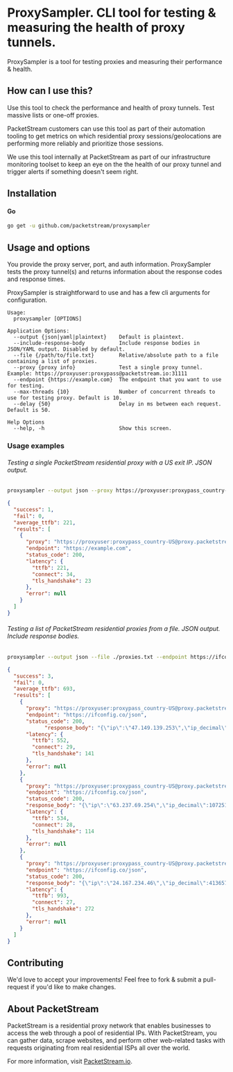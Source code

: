 # ProxySampler. CLI tool for testing & measuring the health of proxy tunnels.

ProxySampler is a tool for testing proxies and measuring their performance & health.

## How can I use this?
Use this tool to check the performance and health of proxy tunnels. Test massive lists or one-off proxies. 

PacketStream customers can use this tool as part of their automation tooling to get metrics on which residential proxy sessions/geolocations are performing more reliably and prioritize those sessions. 

We use this tool internally at PacketStream as part of our infrastructure monitoring toolset to keep an eye on the the health of our proxy tunnel and trigger alerts if something doesn't seem right.

## Installation
#### Go

```bash
go get -u github.com/packetstream/proxysampler
```

## Usage and options
You provide the proxy server, port, and auth information. ProxySampler tests the proxy tunnel(s) and returns information about the response codes and response times.

ProxySampler is straightforward to use and has a few cli arguments for configuration.

```
Usage: 
  proxysampler [OPTIONS]

Application Options:
  --output {json|yaml|plaintext}    Default is plaintext.
  --include-response-body           Include response bodies in JSON/YAML output. Disabled by default.
  --file {/path/to/file.txt}        Relative/absolute path to a file containing a list of proxies.
  --proxy {proxy info}              Test a single proxy tunnel. Example: https://proxyuser:proxypass@packetstream.io:31111
  --endpoint {https://example.com}  The endpoint that you want to use for testing.
  --max-threads {10}                Number of concurrent threads to use for testing proxy. Default is 10.
  --delay {50}                      Delay in ms between each request. Default is 50.

Help Options
  --help, -h                        Show this screen.
```

### Usage examples

###### Testing a single PacketStream residential proxy with a US exit IP. JSON output.
```bash
proxysampler --output json --proxy https://proxyuser:proxypass_country-US@proxy.packetstream.io:31111 --endpoint https://example.com
```

```json
{
  "success": 1,
  "fail": 0,
  "average_ttfb": 221,
  "results": [
    {
      "proxy": "https://proxyuser:proxypass_country-US@proxy.packetstream.io:31111",
      "endpoint": "https://example.com",
      "status_code": 200,
      "latency": {
        "ttfb": 221,
        "connect": 34,
        "tls_handshake": 23
      },
      "error": null
    }
  ]
}
```

###### Testing a list of PacketStream residential proxies from a file. JSON output. Include response bodies.
```bash
proxysampler --output json --file ./proxies.txt --endpoint https://ifconfig.co/json --include-response-body
```

```json
{
  "success": 3,
  "fail": 0,
  "average_ttfb": 693,
  "results": [
    {
      "proxy": "https://proxyuser:proxypass_country-US@proxy.packetstream.io:31111",
      "endpoint": "https://ifconfig.co/json",
      "status_code": 200,
			"response_body": "{\"ip\":\"47.149.139.253\",\"ip_decimal\":798329853,\"country\":\"United States\",\"country_eu\":false,\"country_iso\":\"US\",\"city\":\"Torrance\",\"latitude\":33.846,\"longitude\":-118.3456,\"asn\":\"AS5650\",\"asn_org\":\"Frontier Communications of America, Inc.\"}",
      "latency": {
        "ttfb": 552,
        "connect": 29,
        "tls_handshake": 141
      },
      "error": null
    },
    {
      "proxy": "https://proxyuser:proxypass_country-US@proxy.packetstream.io:31111",
      "endpoint": "https://ifconfig.co/json",
      "status_code": 200,
      "response_body": "{\"ip\":\"63.237.69.254\",\"ip_decimal\":1072514558,\"country\":\"United States\",\"country_eu\":false,\"country_iso\":\"US\",\"city\":\"Walkersville\",\"hostname\":\"ssl.clarkconstruction.com\",\"latitude\":39.4787,\"longitude\":-77.3484,\"asn\":\"AS16431\",\"asn_org\":\"The Clark Construction Group, Inc.\"}",
      "latency": {
        "ttfb": 534,
        "connect": 28,
        "tls_handshake": 114
      },
      "error": null
    },
    {
      "proxy": "https://proxyuser:proxypass_country-US@proxy.packetstream.io:31111",
      "endpoint": "https://ifconfig.co/json",
      "status_code": 200,
      "response_body": "{\"ip\":\"24.167.234.46\",\"ip_decimal\":413657646,\"country\":\"United States\",\"country_eu\":false,\"country_iso\":\"US\",\"city\":\"Milwaukee\",\"hostname\":\"cpe-24-167-234-46.wi.res.rr.com\",\"latitude\":43.1166,\"longitude\":-87.9904,\"asn\":\"AS10796\",\"asn_org\":\"Charter Communications Inc\"}",
      "latency": {
        "ttfb": 993,
        "connect": 27,
        "tls_handshake": 272
      },
      "error": null
    }
  ]
}
```

## Contributing
We'd love to accept your improvements! Feel free to fork & submit a pull-request if you'd like to make changes.

## About PacketStream
PacketStream is a residential proxy network that enables businesses to access the web through a pool of residential IPs. With PacketStream, you can gather data, scrape websites, and perform other web-related tasks with requests originating from real residential ISPs all over the world.

For more information, visit [PacketStream.io](https://packetstream.io/).

